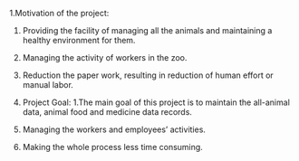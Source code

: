 1.Motivation of the project: 
1. Providing the facility of managing all the animals and maintaining a healthy environment for them.
2. Managing the activity of workers in the zoo.
3. Reduction the paper work, resulting in reduction of human effort or manual labor.

2.	Project Goal:
1.The main goal of this project is to maintain the all-animal data, animal food and medicine data records.
2. Managing the workers and employees’ activities.
3. Making the whole process less time consuming.
